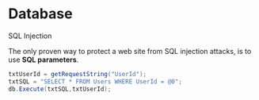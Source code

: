 # Database

SQL Injection

The only proven way to protect a web site from SQL injection attacks, is to use **SQL parameters**.

```java
txtUserId = getRequestString("UserId");
txtSQL = "SELECT * FROM Users WHERE UserId = @0";
db.Execute(txtSQL,txtUserId);
```